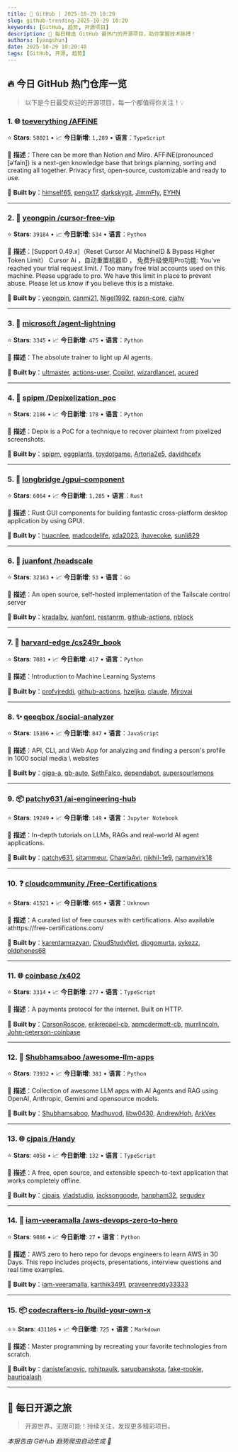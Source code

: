 ```yaml
---
title: 🚀 GitHub | 2025-10-29 10:20
slug: github-trending-2025-10-29 10:20
keywords: [GitHub, 趋势, 开源项目]
description: 🌟 每日精选 GitHub 最热门的开源项目，助你掌握技术脉搏！
authors: [yangshun]
date: 2025-10-29 10:20:48
tags: [GitHub, 开源, 趋势]
---
```


## 🔥 今日 GitHub 热门仓库一览

> 以下是今日最受欢迎的开源项目，每一个都值得你关注！💡

### 1. 🌐 [toeverything /AFFiNE](https://github.com/toeverything/AFFiNE)

⭐ **Stars**: `58021`   •   📈 **今日新增**: `1,289`   •   **语言**：`TypeScript`

📝 **描述**：There can be more than Notion and Miro. AFFiNE(pronounced [ə‘fain]) is a next-gen knowledge base that brings planning, sorting and creating all together. Privacy first, open-source, customizable and ready to use.

🤝 **Built by**：[himself65](https://github.com/himself65), [pengx17](https://github.com/pengx17), [darkskygit](https://github.com/darkskygit), [JimmFly](https://github.com/JimmFly), [EYHN](https://github.com/EYHN)

---

### 2. 🐍 [yeongpin /cursor-free-vip](https://github.com/yeongpin/cursor-free-vip)

⭐ **Stars**: `39184`   •   📈 **今日新增**: `534`   •   **语言**：`Python`

📝 **描述**：[Support 0.49.x]（Reset Cursor AI MachineID & Bypass Higher Token Limit） Cursor Ai ，自动重置机器ID ， 免费升级使用Pro功能: You've reached your trial request limit. / Too many free trial accounts used on this machine. Please upgrade to pro. We have this limit in place to prevent abuse. Please let us know if you believe this is a mistake.

🤝 **Built by**：[yeongpin](https://github.com/yeongpin), [canmi21](https://github.com/canmi21), [Nigel1992](https://github.com/Nigel1992), [razen-core](https://github.com/razen-core), [cjahv](https://github.com/cjahv)

---

### 3. 🐍 [microsoft /agent-lightning](https://github.com/microsoft/agent-lightning)

⭐ **Stars**: `3345`   •   📈 **今日新增**: `475`   •   **语言**：`Python`

📝 **描述**：The absolute trainer to light up AI agents.

🤝 **Built by**：[ultmaster](https://github.com/ultmaster), [actions-user](https://github.com/actions-user), [Copilot](https://github.com/Copilot), [wizardlancet](https://github.com/wizardlancet), [acured](https://github.com/acured)

---

### 4. 🐍 [spipm /Depixelization_poc](https://github.com/spipm/Depixelization_poc)

⭐ **Stars**: `2186`   •   📈 **今日新增**: `178`   •   **语言**：`Python`

📝 **描述**：Depix is a PoC for a technique to recover plaintext from pixelized screenshots.

🤝 **Built by**：[spipm](https://github.com/spipm), [eggplants](https://github.com/eggplants), [toydotgame](https://github.com/toydotgame), [Artoria2e5](https://github.com/Artoria2e5), [davidhcefx](https://github.com/davidhcefx)

---

### 5. 🦀 [longbridge /gpui-component](https://github.com/longbridge/gpui-component)

⭐ **Stars**: `6064`   •   📈 **今日新增**: `1,285`   •   **语言**：`Rust`

📝 **描述**：Rust GUI components for building fantastic cross-platform desktop application by using GPUI.

🤝 **Built by**：[huacnlee](https://github.com/huacnlee), [madcodelife](https://github.com/madcodelife), [xda2023](https://github.com/xda2023), [ihavecoke](https://github.com/ihavecoke), [sunli829](https://github.com/sunli829)

---

### 6. 🚦 [juanfont /headscale](https://github.com/juanfont/headscale)

⭐ **Stars**: `32163`   •   📈 **今日新增**: `53`   •   **语言**：`Go`

📝 **描述**：An open source, self-hosted implementation of the Tailscale control server

🤝 **Built by**：[kradalby](https://github.com/kradalby), [juanfont](https://github.com/juanfont), [restanrm](https://github.com/restanrm), [github-actions](https://github.com/github-actions), [nblock](https://github.com/nblock)

---

### 7. 🐍 [harvard-edge /cs249r_book](https://github.com/harvard-edge/cs249r_book)

⭐ **Stars**: `7081`   •   📈 **今日新增**: `417`   •   **语言**：`Python`

📝 **描述**：Introduction to Machine Learning Systems

🤝 **Built by**：[profvjreddi](https://github.com/profvjreddi), [github-actions](https://github.com/github-actions), [hzeljko](https://github.com/hzeljko), [claude](https://github.com/claude), [Mjrovai](https://github.com/Mjrovai)

---

### 8. ✨ [qeeqbox /social-analyzer](https://github.com/qeeqbox/social-analyzer)

⭐ **Stars**: `15106`   •   📈 **今日新增**: `847`   •   **语言**：`JavaScript`

📝 **描述**：API, CLI, and Web App for analyzing and finding a person's profile in 1000 social media \ websites

🤝 **Built by**：[giga-a](https://github.com/giga-a), [qb-auto](https://github.com/qb-auto), [SethFalco](https://github.com/SethFalco), [dependabot](https://github.com/dependabot), [supersourlemons](https://github.com/supersourlemons)

---

### 9. 📦 [patchy631 /ai-engineering-hub](https://github.com/patchy631/ai-engineering-hub)

⭐ **Stars**: `19249`   •   📈 **今日新增**: `149`   •   **语言**：`Jupyter Notebook`

📝 **描述**：In-depth tutorials on LLMs, RAGs and real-world AI agent applications.

🤝 **Built by**：[patchy631](https://github.com/patchy631), [sitammeur](https://github.com/sitammeur), [ChawlaAvi](https://github.com/ChawlaAvi), [nikhil-1e9](https://github.com/nikhil-1e9), [namanvirk18](https://github.com/namanvirk18)

---

### 10. ❓ [cloudcommunity /Free-Certifications](https://github.com/cloudcommunity/Free-Certifications)

⭐ **Stars**: `41521`   •   📈 **今日新增**: `665`   •   **语言**：`Unknown`

📝 **描述**：A curated list of free courses with certifications. Also available athttps://free-certifications.com/

🤝 **Built by**：[karentamrazyan](https://github.com/karentamrazyan), [CloudStudyNet](https://github.com/CloudStudyNet), [diogomurta](https://github.com/diogomurta), [sykezz](https://github.com/sykezz), [oldphones68](https://github.com/oldphones68)

---

### 11. 🌐 [coinbase /x402](https://github.com/coinbase/x402)

⭐ **Stars**: `3314`   •   📈 **今日新增**: `277`   •   **语言**：`TypeScript`

📝 **描述**：A payments protocol for the internet. Built on HTTP.

🤝 **Built by**：[CarsonRoscoe](https://github.com/CarsonRoscoe), [erikreppel-cb](https://github.com/erikreppel-cb), [apmcdermott-cb](https://github.com/apmcdermott-cb), [murrlincoln](https://github.com/murrlincoln), [John-peterson-coinbase](https://github.com/John-peterson-coinbase)

---

### 12. 🐍 [Shubhamsaboo /awesome-llm-apps](https://github.com/Shubhamsaboo/awesome-llm-apps)

⭐ **Stars**: `73932`   •   📈 **今日新增**: `381`   •   **语言**：`Python`

📝 **描述**：Collection of awesome LLM apps with AI Agents and RAG using OpenAI, Anthropic, Gemini and opensource models.

🤝 **Built by**：[Shubhamsaboo](https://github.com/Shubhamsaboo), [Madhuvod](https://github.com/Madhuvod), [libw0430](https://github.com/libw0430), [AndrewHoh](https://github.com/AndrewHoh), [ArkVex](https://github.com/ArkVex)

---

### 13. 🌐 [cjpais /Handy](https://github.com/cjpais/Handy)

⭐ **Stars**: `4058`   •   📈 **今日新增**: `132`   •   **语言**：`TypeScript`

📝 **描述**：A free, open source, and extensible speech-to-text application that works completely offline.

🤝 **Built by**：[cjpais](https://github.com/cjpais), [vladstudio](https://github.com/vladstudio), [jacksongoode](https://github.com/jacksongoode), [hanpham32](https://github.com/hanpham32), [segudev](https://github.com/segudev)

---

### 14. 🐍 [iam-veeramalla /aws-devops-zero-to-hero](https://github.com/iam-veeramalla/aws-devops-zero-to-hero)

⭐ **Stars**: `9086`   •   📈 **今日新增**: `27`   •   **语言**：`Python`

📝 **描述**：AWS zero to hero repo for devops engineers to learn AWS in 30 Days. This repo includes projects, presentations, interview questions and real time examples.

🤝 **Built by**：[iam-veeramalla](https://github.com/iam-veeramalla), [karthik3491](https://github.com/karthik3491), [praveenreddy33333](https://github.com/praveenreddy33333)

---

### 15. 📦 [codecrafters-io /build-your-own-x](https://github.com/codecrafters-io/build-your-own-x)

⭐⭐ **Stars**: `431186`   •   📈 **今日新增**: `725`   •   **语言**：`Markdown`

📝 **描述**：Master programming by recreating your favorite technologies from scratch.

🤝 **Built by**：[danistefanovic](https://github.com/danistefanovic), [rohitpaulk](https://github.com/rohitpaulk), [sarupbanskota](https://github.com/sarupbanskota), [fake-rookie](https://github.com/fake-rookie), [bauripalash](https://github.com/bauripalash)

---

## 🌈 每日开源之旅

> 开源世界，无限可能！持续关注，发现更多精彩项目。

*本报告由 GitHub 趋势爬虫自动生成 🤖*
